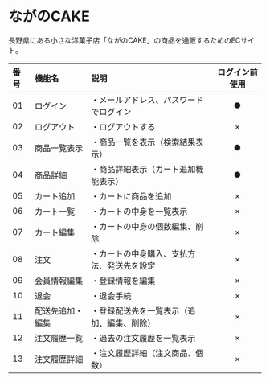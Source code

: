 # ながのCAKE
長野県にある小さな洋菓子店「ながのCAKE」の商品を通販するためのECサイト。

| 番号 | 機能名 | 説明 | ログイン前使用 |
| :--- | :--- | :--- | :--: |
| 01 | ログイン | ・メールアドレス、パスワードでログイン|●|
| 02 | ログアウト | ・ログアウトする |×|
| 03 | 商品一覧表示 | ・商品一覧を表示（検索結果表示） |●|
| 04 | 商品詳細 | ・商品詳細表示（カート追加機能表示） |●|
| 05 | カート追加 | ・カートに商品を追加 |×|
| 06 | カート一覧 | ・カートの中身を一覧表示 |×|
| 07 | カート編集 | ・カートの中身の個数編集、削除 |×|
| 08 | 注文 | ・カートの中身購入、支払方法、発送先を設定|×|
| 09 | 会員情報編集 | ・登録情報を編集 |×|
| 10 | 退会 | ・退会手続 |×|
| 11 | 配送先追加・編集 | ・登録配送先を一覧表示（追加、編集、削除） |×|
| 12 | 注文履歴一覧 | ・過去の注文履歴を一覧表示 |×|
| 13 | 注文履歴詳細 | ・注文履歴詳細（注文商品、個数） |×|
